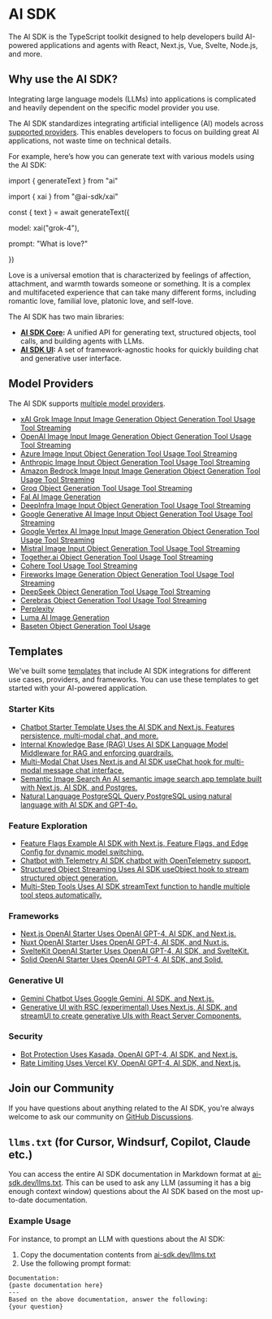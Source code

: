 # AI SDK

The AI SDK is the TypeScript toolkit designed to help developers build AI-powered applications and agents with React, Next.js, Vue, Svelte, Node.js, and more.

## Why use the AI SDK?

Integrating large language models (LLMs) into applications is complicated and heavily dependent on the specific model provider you use.

The AI SDK standardizes integrating artificial intelligence (AI) models across [supported providers](foundations/providers-and-models.md). This enables developers to focus on building great AI applications, not waste time on technical details.

For example, here’s how you can generate text with various models using the AI SDK:

import { generateText } from "ai"

import { xai } from "@ai-sdk/xai"

const { text } = await generateText({

model: xai("grok-4"),

prompt: "What is love?"

})

Love is a universal emotion that is characterized by feelings of affection, attachment, and warmth towards someone or something. It is a complex and multifaceted experience that can take many different forms, including romantic love, familial love, platonic love, and self-love.

The AI SDK has two main libraries:

- **[AI SDK Core](ai-sdk-core-folder-description.md):** A unified API for generating text, structured objects, tool calls, and building agents with LLMs.
- **[AI SDK UI](ai-sdk-ui-folder-description.md):** A set of framework-agnostic hooks for quickly building chat and generative user interface.

## Model Providers

The AI SDK supports [multiple model providers](/providers).

- [xAI Grok Image Input Image Generation Object Generation Tool Usage Tool Streaming](/providers/ai-sdk-providers/xai)
- [OpenAI Image Input Image Generation Object Generation Tool Usage Tool Streaming](/providers/ai-sdk-providers/openai)
- [Azure Image Input Object Generation Tool Usage Tool Streaming](/providers/ai-sdk-providers/azure)
- [Anthropic Image Input Object Generation Tool Usage Tool Streaming](/providers/ai-sdk-providers/anthropic)
- [Amazon Bedrock Image Input Image Generation Object Generation Tool Usage Tool Streaming](/providers/ai-sdk-providers/amazon-bedrock)
- [Groq Object Generation Tool Usage Tool Streaming](/providers/ai-sdk-providers/groq)
- [Fal AI Image Generation](/providers/ai-sdk-providers/fal)
- [DeepInfra Image Input Object Generation Tool Usage Tool Streaming](/providers/ai-sdk-providers/deepinfra)
- [Google Generative AI Image Input Object Generation Tool Usage Tool Streaming](/providers/ai-sdk-providers/google-generative-ai)
- [Google Vertex AI Image Input Image Generation Object Generation Tool Usage Tool Streaming](/providers/ai-sdk-providers/google-vertex)
- [Mistral Image Input Object Generation Tool Usage Tool Streaming](/providers/ai-sdk-providers/mistral)
- [Together.ai Object Generation Tool Usage Tool Streaming](/providers/ai-sdk-providers/togetherai)
- [Cohere Tool Usage Tool Streaming](/providers/ai-sdk-providers/cohere)
- [Fireworks Image Generation Object Generation Tool Usage Tool Streaming](/providers/ai-sdk-providers/fireworks)
- [DeepSeek Object Generation Tool Usage Tool Streaming](/providers/ai-sdk-providers/deepseek)
- [Cerebras Object Generation Tool Usage Tool Streaming](/providers/ai-sdk-providers/cerebras)
- [Perplexity](/providers/ai-sdk-providers/perplexity)
- [Luma AI Image Generation](/providers/ai-sdk-providers/luma)
- [Baseten Object Generation Tool Usage](/providers/ai-sdk-providers/baseten)

## Templates

We've built some [templates](https://vercel.com/templates?type=ai) that include AI SDK integrations for different use cases, providers, and frameworks. You can use these templates to get started with your AI-powered application.

### Starter Kits

- [Chatbot Starter Template Uses the AI SDK and Next.js. Features persistence, multi-modal chat, and more.](https://vercel.com/templates/next.js/nextjs-ai-chatbot)
- [Internal Knowledge Base (RAG) Uses AI SDK Language Model Middleware for RAG and enforcing guardrails.](https://vercel.com/templates/next.js/ai-sdk-internal-knowledge-base)
- [Multi-Modal Chat Uses Next.js and AI SDK useChat hook for multi-modal message chat interface.](https://vercel.com/templates/next.js/multi-modal-chatbot)
- [Semantic Image Search An AI semantic image search app template built with Next.js, AI SDK, and Postgres.](https://vercel.com/templates/next.js/semantic-image-search)
- [Natural Language PostgreSQL Query PostgreSQL using natural language with AI SDK and GPT-4o.](https://vercel.com/templates/next.js/natural-language-postgres)

### Feature Exploration

- [Feature Flags Example AI SDK with Next.js, Feature Flags, and Edge Config for dynamic model switching.](https://vercel.com/templates/next.js/ai-sdk-feature-flags-edge-config)
- [Chatbot with Telemetry AI SDK chatbot with OpenTelemetry support.](https://vercel.com/templates/next.js/ai-chatbot-telemetry)
- [Structured Object Streaming Uses AI SDK useObject hook to stream structured object generation.](https://vercel.com/templates/next.js/use-object)
- [Multi-Step Tools Uses AI SDK streamText function to handle multiple tool steps automatically.](https://vercel.com/templates/next.js/ai-sdk-roundtrips)

### Frameworks

- [Next.js OpenAI Starter Uses OpenAI GPT-4, AI SDK, and Next.js.](https://github.com/vercel/ai/tree/main/examples/next-openai)
- [Nuxt OpenAI Starter Uses OpenAI GPT-4, AI SDK, and Nuxt.js.](https://github.com/vercel/ai/tree/main/examples/nuxt-openai)
- [SvelteKit OpenAI Starter Uses OpenAI GPT-4, AI SDK, and SvelteKit.](https://github.com/vercel/ai/tree/main/examples/sveltekit-openai)
- [Solid OpenAI Starter Uses OpenAI GPT-4, AI SDK, and Solid.](https://github.com/vercel/ai/tree/main/examples/solidstart-openai)

### Generative UI

- [Gemini Chatbot Uses Google Gemini, AI SDK, and Next.js.](https://vercel.com/templates/next.js/gemini-ai-chatbot)
- [Generative UI with RSC (experimental) Uses Next.js, AI SDK, and streamUI to create generative UIs with React Server Components.](https://vercel.com/templates/next.js/rsc-genui)

### Security

- [Bot Protection Uses Kasada, OpenAI GPT-4, AI SDK, and Next.js.](https://vercel.com/templates/next.js/advanced-ai-bot-protection)
- [Rate Limiting Uses Vercel KV, OpenAI GPT-4, AI SDK, and Next.js.](https://github.com/vercel/ai/tree/main/examples/next-openai-upstash-rate-limits)

## Join our Community

If you have questions about anything related to the AI SDK, you're always welcome to ask our community on [GitHub Discussions](https://github.com/vercel/ai/discussions).

## `llms.txt` (for Cursor, Windsurf, Copilot, Claude etc.)

You can access the entire AI SDK documentation in Markdown format at [ai-sdk.dev/llms.txt](/llms.txt). This can be used to ask any LLM (assuming it has a big enough context window) questions about the AI SDK based on the most up-to-date documentation.

### Example Usage

For instance, to prompt an LLM with questions about the AI SDK:

1. Copy the documentation contents from [ai-sdk.dev/llms.txt](/llms.txt)
2. Use the following prompt format:

```prompt
Documentation:
{paste documentation here}
---
Based on the above documentation, answer the following:
{your question}
```
